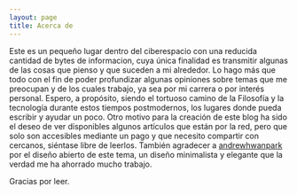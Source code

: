 ```yaml
---
layout: page
title: Acerca de
---
```


Este es un pequeño lugar dentro del ciberespacio con una reducida cantidad de bytes de informacion, cuya única finalidad es transmitir algunas de las cosas que pienso y que suceden a mi alrededor. Lo hago más que todo con el fin de poder profundizar algunas opiniones sobre temas que me preocupan y de los cuales trabajo, ya sea por mi carrera o por interés personal. Espero, a propósito, siendo el tortuoso camino de la Filosofía y la tecnología durante estos tiempos postmodernos, los lugares donde pueda escribir y ayudar un poco.
Otro motivo para la creación de este blog ha sido el deseo de ver disponibles algunos artículos que están por la red, pero que solo son accesibles mediante un pago y que necesito compartir con cercanos, siéntase libre de leerlos.
También agradecer a [andrewhwanpark](https://github.com/andrewhwanpark/dark-poole) por el diseño abierto de este tema, un diseño minimalista y elegante que la verdad me ha ahorrado mucho trabajo.

Gracias por leer.
